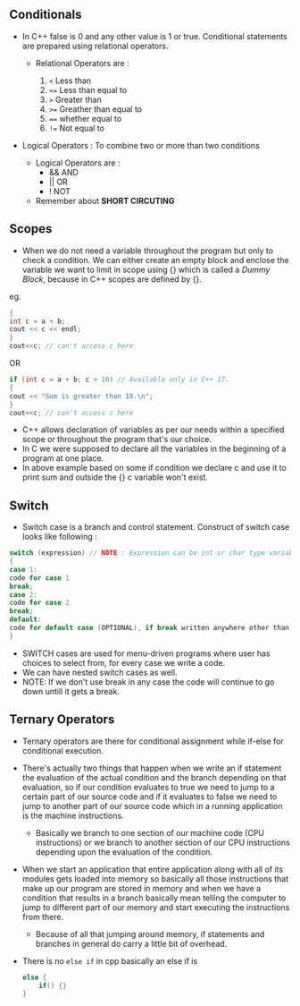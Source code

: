 ## Conditionals

- In C++ false is 0 and any other value is 1 or true. Conditional statements are prepared using relational operators.

  - Relational Operators are :

    1. `<` Less than
    1. `<=` Less than equal to
    1. `>` Greater than
    1. `>=` Greather than equal to
    1. `==` whether equal to
    1. `!=` Not equal to

- Logical Operators : To combine two or more than two conditions

  - Logical Operators are :
    - && AND
    - || OR
    - ! NOT
  - Remember about **SHORT CIRCUTING**

## Scopes

- When we do not need a variable throughout the program but only to check a condition. We can either create an empty block and enclose the variable we want to limit in scope using {} which is called a _Dummy Block_, because in C++ scopes are defined by {}.

eg.

```cpp
{
int c = a + b;
cout << c << endl;
}
cout<<c; // can't access c here
```

OR

```cpp
if (int c = a + b; c > 10) // Available only in C++ 17.
{
cout << "Sum is greater than 10.\n";
}
cout<<c; // can't access c here
```

- C++ allows declaration of variables as per our needs within a specified scope or throughout the program that's our choice.
- In C we were supposed to declare all the variables in the beginning of a program at one place.
- In above example based on some if condition we declare c and use it to print sum and outside the {} c variable won't exist.

## Switch

- Switch case is a branch and control statement. Construct of switch case looks like following :

```cpp
switch (expression) // NOTE : Expression can be int or char type variable.
{
case 1:
code for case 1
break;
case 2:
code for case 2
break;
default:
code for default case (OPTIONAL), if break written anywhere other than last then use break.
}
```

- SWITCH cases are used for menu-driven programs where user has choices to select from, for every case we write a code.
- We can have nested switch cases as well.
- NOTE: If we don't use break in any case the code will continue to go down untill it gets a break.

## Ternary Operators

- Ternary operators are there for conditional assignment while if-else for conditional execution.

- There's actually two things that happen when we write an if statement the evaluation of the actual condition and the branch depending on that evaluation, so if our condition evaluates to true we need to jump to a certain part of our source code and if it evaluates to false we need to jump to another part of our source code which in a running application is the machine instructions.
  - Basically we branch to one section of our machine code (CPU instructions) or we branch to another section of our CPU instructions depending upon the evaluation of the condition.
- When we start an application that entire application along with all of its modules gets loaded into memory so basically all those instructions that make up our program are stored in memory and when we have a condition that results in a branch basically mean telling the computer to jump to different part of our memory and start executing the instructions from there.

  - Because of all that jumping around memory, if statements and branches in general do carry a little bit of overhead.

- There is no `else if` in cpp basically an else if is
  ```cpp
  else {
      if() {}
  }
  ```
